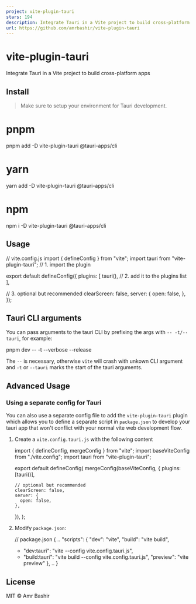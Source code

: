 ```yaml
---
project: vite-plugin-tauri
stars: 194
description: Integrate Tauri in a Vite project to build cross-platform apps.
url: https://github.com/amrbashir/vite-plugin-tauri
---
```


vite-plugin-tauri
=================

Integrate Tauri in a Vite project to build cross-platform apps

Install
-------

> Make sure to setup your environment for Tauri development.

# pnpm
pnpm add -D vite-plugin-tauri @tauri-apps/cli
# yarn
yarn add -D vite-plugin-tauri @tauri-apps/cli
# npm
npm i -D vite-plugin-tauri @tauri-apps/cli

Usage
-----

// vite.config.js
import { defineConfig } from "vite";
import tauri from "vite-plugin-tauri"; // 1. import the plugin

export default defineConfig({
  plugins: \[
    tauri(), // 2. add it to the plugins list
  \],

  // 3. optional but recommended
  clearScreen: false,
  server: {
    open: false,
  },
});

Tauri CLI arguments
-------------------

You can pass arguments to the tauri CLI by prefixing the args with `-- -t/--tauri`, for example:

pnpm dev -- -t --verbose --release

The `--` is necessary, otherwise `vite` will crash with unkown CLI argument and `-t` or `--tauri` marks the start of the tauri arguments.

Advanced Usage
--------------

### Using a separate config for Tauri

You can also use a separate config file to add the `vite-plugin-tauri` plugin which allows you to define a separate script in `package.json` to develop your tauri app that won't conflict with your normal vite web development flow.

1.  Create a `vite.config.tauri.js` with the following content
    
    import { defineConfig, mergeConfig } from "vite";
    import baseViteConfig from "./vite.config";
    import tauri from "vite-plugin-tauri";
    
    export default defineConfig(
      mergeConfig(baseViteConfig, {
        plugins: \[tauri()\],
    
        // optional but recommended
        clearScreen: false,
        server: {
          open: false,
        },
      }),
    );
    
2.  Modify `package.json`:
    
    // package.json
    {
      ..
      "scripts": {
        "dev": "vite",
        "build": "vite build",
    +   "dev:tauri": "vite --config vite.config.tauri.js",
    +   "build:tauri": "vite build --config vite.config.tauri.js",
        "preview": "vite preview"
      },
      ..
    }
    

License
-------

MIT © Amr Bashir
